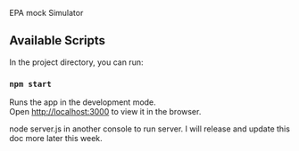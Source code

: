EPA mock Simulator

## Available Scripts

In the project directory, you can run:

### `npm start`

Runs the app in the development mode.\
Open [http://localhost:3000](http://localhost:3000) to view it in the browser.

node server.js in another console to run server. I will release and update this doc more later this week.
